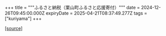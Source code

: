 +++
title = """ふるさと納税（栗山町ふるさと応援寄付）"""
date = 2024-12-26T09:45:00.000Z
expiryDate = 2025-04-21T08:37:49.277Z
tags = ["kuriyama"]
+++


[[source]](https://www.town.kuriyama.hokkaido.jp/site/furusatonouzei/)

